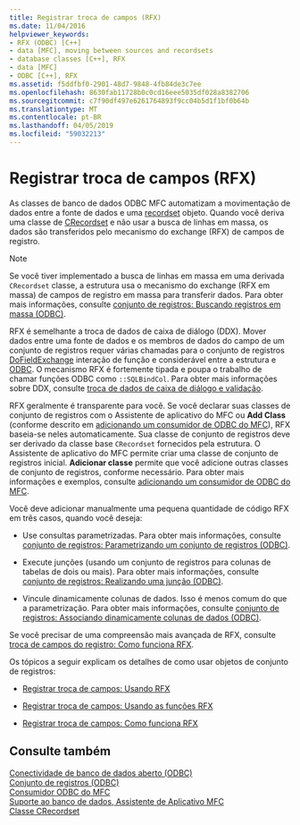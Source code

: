 ```yaml
---
title: Registrar troca de campos (RFX)
ms.date: 11/04/2016
helpviewer_keywords:
- RFX (ODBC) [C++]
- data [MFC], moving between sources and recordsets
- database classes [C++], RFX
- data [MFC]
- ODBC [C++], RFX
ms.assetid: f5ddfbf0-2901-48d7-9848-4fb84de3c7ee
ms.openlocfilehash: 8630fab11728b0c0cd16eee5035df028a8382706
ms.sourcegitcommit: c7f90df497e6261764893f9cc04b5d1f1bf0b64b
ms.translationtype: MT
ms.contentlocale: pt-BR
ms.lasthandoff: 04/05/2019
ms.locfileid: "59032213"
---
```

# <a name="record-field-exchange-rfx"></a>Registrar troca de campos (RFX)

As classes de banco de dados ODBC MFC automatizam a movimentação de dados entre a fonte de dados e uma [recordset](../../data/odbc/recordset-odbc.md) objeto. Quando você deriva uma classe de [CRecordset](../../mfc/reference/crecordset-class.md) e não usar a busca de linhas em massa, os dados são transferidos pelo mecanismo do exchange (RFX) de campos de registro.

> [!NOTE]
>  Se você tiver implementado a busca de linhas em massa em uma derivada `CRecordset` classe, a estrutura usa o mecanismo do exchange (RFX em massa) de campos de registro em massa para transferir dados. Para obter mais informações, consulte [conjunto de registros: Buscando registros em massa (ODBC)](../../data/odbc/recordset-fetching-records-in-bulk-odbc.md).

RFX é semelhante a troca de dados de caixa de diálogo (DDX). Mover dados entre uma fonte de dados e os membros de dados do campo de um conjunto de registros requer várias chamadas para o conjunto de registros [DoFieldExchange](../../mfc/reference/crecordset-class.md#dofieldexchange) interação de função e considerável entre a estrutura e [ODBC](../../data/odbc/odbc-basics.md). O mecanismo RFX é fortemente tipada e poupa o trabalho de chamar funções ODBC como `::SQLBindCol`. Para obter mais informações sobre DDX, consulte [troca de dados de caixa de diálogo e validação](../../mfc/dialog-data-exchange-and-validation.md).

RFX geralmente é transparente para você. Se você declarar suas classes de conjunto de registros com o Assistente de aplicativo do MFC ou **Add Class** (conforme descrito em [adicionando um consumidor de ODBC do MFC](../../mfc/reference/adding-an-mfc-odbc-consumer.md)), RFX baseia-se neles automaticamente. Sua classe de conjunto de registros deve ser derivado da classe base `CRecordset` fornecidos pela estrutura. O Assistente de aplicativo do MFC permite criar uma classe de conjunto de registros inicial. **Adicionar classe** permite que você adicione outras classes de conjunto de registros, conforme necessário. Para obter mais informações e exemplos, consulte [adicionando um consumidor de ODBC do MFC](../../mfc/reference/adding-an-mfc-odbc-consumer.md).

Você deve adicionar manualmente uma pequena quantidade de código RFX em três casos, quando você deseja:

- Use consultas parametrizadas. Para obter mais informações, consulte [conjunto de registros: Parametrizando um conjunto de registros (ODBC)](../../data/odbc/recordset-parameterizing-a-recordset-odbc.md).

- Execute junções (usando um conjunto de registros para colunas de tabelas de dois ou mais). Para obter mais informações, consulte [conjunto de registros: Realizando uma junção (ODBC)](../../data/odbc/recordset-performing-a-join-odbc.md).

- Vincule dinamicamente colunas de dados. Isso é menos comum do que a parametrização. Para obter mais informações, consulte [conjunto de registros: Associando dinamicamente colunas de dados (ODBC)](../../data/odbc/recordset-dynamically-binding-data-columns-odbc.md).

Se você precisar de uma compreensão mais avançada de RFX, consulte [troca de campos do registro: Como funciona RFX](../../data/odbc/record-field-exchange-how-rfx-works.md).

Os tópicos a seguir explicam os detalhes de como usar objetos de conjunto de registros:

- [Registrar troca de campos: Usando RFX](../../data/odbc/record-field-exchange-using-rfx.md)

- [Registrar troca de campos: Usando as funções RFX](../../data/odbc/record-field-exchange-using-the-rfx-functions.md)

- [Registrar troca de campos: Como funciona RFX](../../data/odbc/record-field-exchange-how-rfx-works.md)

## <a name="see-also"></a>Consulte também

[Conectividade de banco de dados aberto (ODBC)](../../data/odbc/open-database-connectivity-odbc.md)<br/>
[Conjunto de registros (ODBC)](../../data/odbc/recordset-odbc.md)<br/>
[Consumidor ODBC do MFC](../../mfc/reference/adding-an-mfc-odbc-consumer.md)<br/>
[Suporte ao banco de dados, Assistente de Aplicativo MFC](../../mfc/reference/database-support-mfc-application-wizard.md)<br/>
[Classe CRecordset](../../mfc/reference/crecordset-class.md)